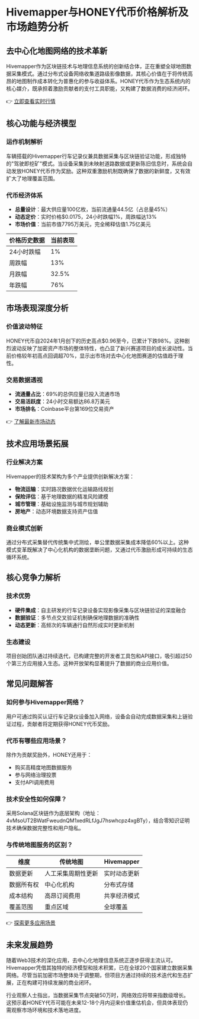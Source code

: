 # Hivemapper与HONEY代币价格解析及市场趋势分析

## 去中心化地图网络的技术革新

Hivemapper作为区块链技术与地理信息系统的创新结合体，正在重塑全球地图数据采集模式。通过分布式设备网络收集道路级影像数据，其核心价值在于将传统高昂的地图制作成本转化为普惠化的参与收益体系。HONEY代币作为生态系统内的核心媒介，既承担着激励贡献者的支付工具职能，又构建了数据消费的经济闭环。

👉 [立即查看实时行情](https://bit.ly/okx_welcome)

## 核心功能与经济模型

### 运作机制解析
车辆搭载的Hivemapper行车记录仪兼具数据采集与区块链验证功能，形成独特的"驾驶即挖矿"模式。当设备采集到未映射道路数据或更新陈旧信息时，系统会自动发放HONEY代币作为奖励。这种双重激励机制既确保了数据的新鲜度，又有效扩大了地理覆盖范围。

### 代币经济体系
- **总量设计**：最大供应量100亿枚，当前流通量44.5亿（占总量45%）
- **动态定价**：实时价格$0.0175，24小时跌幅1%，周跌幅达13%
- **市场价值**：当前市值7795万美元，完全稀释估值1.75亿美元

| 价格历史数据 | 当前表现 |
|--------------|----------|
| 24小时跌幅 | 1% |
| 周跌幅 | 13% |
| 月跌幅 | 32.5% |
| 年跌幅 | 76% |

## 市场表现深度分析

### 价值波动特征
HONEY代币自2024年1月创下的历史高点$0.96至今，已累计下跌98%。这种剧烈波动反映了加密资产市场的整体特性，也凸显了新兴赛道项目的成长波动性。当前价格较年初高点回调超70%，显示出市场对去中心化地图赛道的估值趋于理性。

### 交易数据透视
- **流通量占比**：69%的总供应量已投入流通市场
- **交易活跃度**：24小时交易额达86.8万美元
- **市场排名**：Coinbase平台第169位交易资产

👉 [了解最新市场动态](https://bit.ly/okx_welcome)

## 技术应用场景拓展

### 行业解决方案
Hivemapper的技术架构为多个产业提供创新解决方案：
- **物流运输**：实时路况数据优化运输路线规划
- **保险评估**：基于地理数据的精准风险建模
- **城市管理**：基础设施监测与城市规划辅助
- **房地产**：动态环境数据支持资产估值

### 商业模式创新
通过分布式采集替代传统集中式测绘，单公里数据采集成本降低60%以上。这种模式变革既解决了中心化机构的数据垄断问题，又通过代币激励形成可持续的生态循环系统。

## 核心竞争力解析

### 技术优势
- **硬件集成**：自主研发的行车记录设备实现影像采集与区块链验证的深度融合
- **数据验证**：多节点交叉验证机制确保地理数据的准确性
- **动态更新**：高频次的车辆通行自然形成实时更新机制

### 生态建设
项目创始团队通过持续迭代，已构建完整的开发者工具包和API接口，吸引超过50个第三方应用接入生态。这种开放架构显著提升了数据的商业应用价值。

## 常见问题解答

### 如何参与Hivemapper网络？
用户可通过购买认证行车记录仪设备加入网络，设备会自动完成数据采集和上链验证过程，贡献者将定期获得HONEY代币奖励。

### 代币有哪些应用场景？
除作为贡献奖励外，HONEY还用于：
- 购买高精度地图数据服务
- 参与网络治理投票
- 支付API调用费用

### 技术安全性如何保障？
采用Solana区块链作为底层架构（地址：4vMsoUT2BWatFweudnQM1xedRLfJgJ7hswhcpz4xgBTy），结合零知识证明技术确保数据完整性和用户隐私。

### 与传统地图服务的区别？
| 维度 | 传统地图 | Hivemapper |
|------|----------|------------|
| 数据更新 | 人工采集周期性更新 | 实时动态更新 |
| 数据所有权 | 中心化机构 | 分布式存储 |
| 成本结构 | 高昂订阅费用 | 共享经济模式 |
| 覆盖范围 | 重点区域 | 全球覆盖 |

👉 [探索更多应用场景](https://bit.ly/okx_welcome)

## 未来发展趋势

随着Web3技术的深化应用，去中心化地理信息系统正逐步获得主流认可。Hivemapper凭借其独特的经济模型和技术积累，已在全球20个国家建立数据采集网络。尽管当前加密市场整体处于调整期，但项目方通过持续的技术迭代和生态扩展，正在构建可持续发展的商业闭环。

行业观察人士指出，当数据采集节点突破50万时，网络效应将带来指数级增长。这预示着HONEY代币可能在未来12-18个月内迎来价值重估机会，但具体表现仍需观察市场环境和技术落地进度。